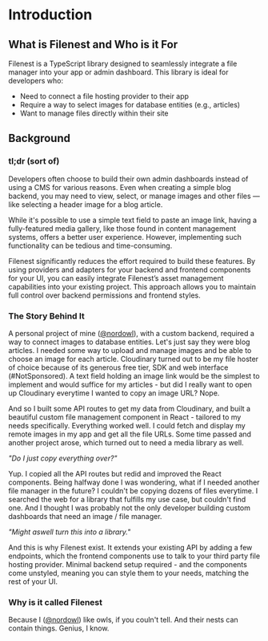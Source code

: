 # Introduction

## What is Filenest and Who is it For

Filenest is a TypeScript library designed to seamlessly integrate a file manager into your app or admin dashboard. This library is ideal for developers who:
- Need to connect a file hosting provider to their app
- Require a way to select images for database entities (e.g., articles)
- Want to manage files directly within their site

## Background

### tl;dr (sort of)
Developers often choose to build their own admin dashboards instead of using a CMS for various reasons. Even when creating a simple blog backend, you may need to view, select, or manage images and other files — like selecting a header image for a blog article.

While it's possible to use a simple text field to paste an image link, having a fully-featured media gallery, like those found in content management systems, offers a better user experience. However, implementing such functionality can be tedious and time-consuming.

Filenest significantly reduces the effort required to build these features. By using providers and adapters for your backend and frontend components for your UI, you can easily integrate Filenest’s asset management capabilities into your existing project. This approach allows you to maintain full control over backend permissions and frontend styles.

### The Story Behind It
A personal project of mine ([@nordowl](https://github.com/nordowl)), with a custom backend, required a way to connect images to database entities. Let's just say they were blog articles. I needed some way to upload and manage images and be able to choose an image for each article. Cloudinary turned out to be my file hoster of choice because of its generous free tier, SDK and web interface (#NotSponsored). A text field holding an image link would be the simplest to implement and would suffice for my articles - but did I really want to open up Cloudinary everytime I wanted to copy an image URL? Nope.

And so I built some API routes to get my data from Cloudinary, and built a beautiful custom file management component in React - tailored to my needs specifically. Everything worked well. I could fetch and display my remote images in my app and get all the file URLs. Some time passed and another project arose, which turned out to need a media library as well.

_"Do I just copy everything over?"_

Yup. I copied all the API routes but redid and improved the React components. Being halfway done I was wondering, what if I needed another file manager in the future? I couldn't be copying dozens of files everytime. I searched the web for a library that fulfills my use case, but couldn't find one. And I thought I was probably not the only developer building custom dashboards that need an image / file manager.

_"Might aswell turn this into a library."_

And this is why Filenest exist. It extends your existing API by adding a few endpoints, which the frontend components use to talk to your third party file hosting provider. Minimal backend setup required - and the components come unstyled, meaning you can style them to your needs, matching the rest of your UI.

### Why is it called Filenest
Because I ([@nordowl](https://github.com/nordowl)) like owls, if you couln't tell. And their nests can contain things. Genius, I know.